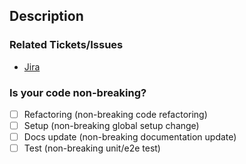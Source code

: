 <!--- USE CONVENTIONAL PR NAME (e.g. feat:, fix:,...) TO BE REGISTERED BY CHANGELOG  -->

## Description

<!--- Describe your changes and provide screenshot/screenshare if this PR is not very small  -->

### Related Tickets/Issues

<!--- If this PR is related to any Jira ticker, link it here -->
<!--- If this PR is related to any GH Issue, link the issue here and eventually close/mention/.. it -->

- [Jira](https://strvcom.atlassian.net/browse/KIW-)

### Is your code non-breaking?

- [ ] Refactoring (non-breaking code refactoring)
- [ ] Setup (non-breaking global setup change)
- [ ] Docs update (non-breaking documentation update)
- [ ] Test (non-breaking unit/e2e test)

